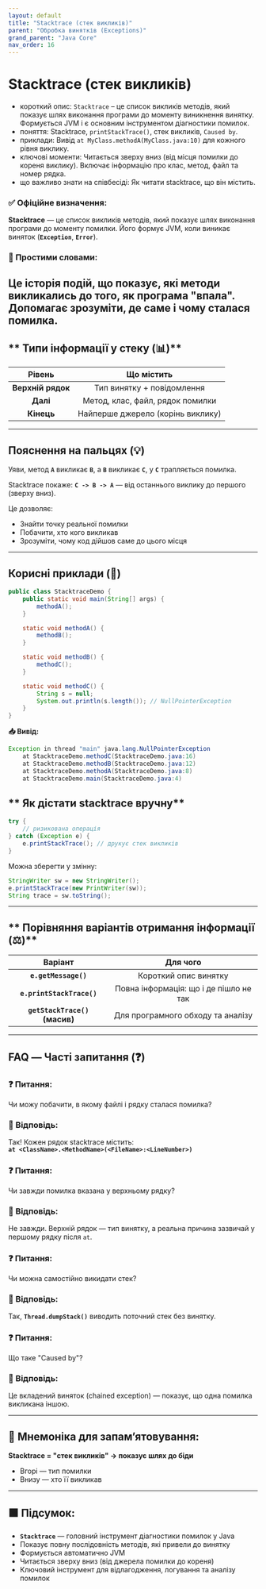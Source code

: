 ```yaml
---
layout: default
title: "Stacktrace (стек викликів)"
parent: "Обробка винятків (Exceptions)"
grand_parent: "Java Core"
nav_order: 16
---
```


# Stacktrace (стек викликів)

*   короткий опис: `Stacktrace` – це список викликів методів, який показує шлях виконання програми до моменту виникнення винятку. Формується JVM і є основним інструментом діагностики помилок.
*   поняття: Stacktrace, `printStackTrace()`, стек викликів, `Caused by`.
*   приклади: Вивід `at MyClass.methodA(MyClass.java:10)` для кожного рівня виклику.
*   ключові моменти: Читається зверху вниз (від місця помилки до кореня виклику). Включає інформацію про клас, метод, файл та номер рядка.
*   що важливо знати на співбесіді: Як читати stacktrace, що він містить.
### **✅ Офіційне визначення:**

**Stacktrace** — це список викликів методів, який показує шлях виконання програми до моменту помилки. Його формує JVM, коли виникає виняток (**`Exception`**, **`Error`**).

### **🧠 Простими словами:**

Це історія подій, що показує, які методи викликались до того, як програма "впала". Допомагає зрозуміти, де саме і чому сталася помилка.
---

## ** Типи інформації у стеку (📊)**

| Рівень | Що містить |
| :---: | :---: |
| **Верхній рядок** | Тип винятку \+ повідомлення |
| **Далі** | Метод, клас, файл, рядок помилки |
| **Кінець** | Найперше джерело (корінь виклику) |

---

## **Пояснення на пальцях (💡)**

Уяви, метод **`A`** викликає **`B`**, а **`B`** викликає **`C`**, у **`C`** трапляється помилка.

Stacktrace покаже: **`C -> B -> A`** — від останнього виклику до першого (зверху вниз).

Це дозволяє:

* Знайти точку реальної помилки
* Побачити, хто кого викликав
* Зрозуміти, чому код дійшов саме до цього місця

---

## **Корисні приклади (🧪)**

```java
public class StacktraceDemo {
    public static void main(String[] args) {
        methodA();
    }

    static void methodA() {
        methodB();
    }

    static void methodB() {
        methodC();
    }

    static void methodC() {
        String s = null;
        System.out.println(s.length()); // NullPointerException
    }
}
```
**📥 Вивід:**

```java
Exception in thread "main" java.lang.NullPointerException
	at StacktraceDemo.methodC(StacktraceDemo.java:16)
	at StacktraceDemo.methodB(StacktraceDemo.java:12)
	at StacktraceDemo.methodA(StacktraceDemo.java:8)
	at StacktraceDemo.main(StacktraceDemo.java:4)
```
### 

## ** Як дістати stacktrace вручну**

```java
try {
    // ризикована операція
} catch (Exception e) {
    e.printStackTrace(); // друкує стек викликів
}
```
Можна зберегти у змінну:

```java
StringWriter sw = new StringWriter();
e.printStackTrace(new PrintWriter(sw));
String trace = sw.toString();
```
---

## ** Порівняння варіантів отримання інформації (⚖️)**

| Варіант | Для чого |
| :---: | :---: |
| **`e.getMessage()`** | Короткий опис винятку |
| **`e.printStackTrace()`** | Повна інформація: що і де пішло не так |
| **`getStackTrace()` (масив)** | Для програмного обходу та аналізу |

---

## **FAQ — Часті запитання (❓)**

### **❓ Питання:**

Чи можу побачити, в якому файлі і рядку сталася помилка?

### **💬 Відповідь:**



 Так\! Кожен рядок stacktrace містить:  
**`at <ClassName>.<MethodName>(<FileName>:<LineNumber>)`**

##### 

### **❓ Питання:**

Чи завжди помилка вказана у верхньому рядку?

### **💬 Відповідь:**



 Не завжди. Верхній рядок — тип винятку, а реальна причина зазвичай у першому рядку після `at`.

##### 

### **❓ Питання:**

Чи можна самостійно викидати стек?

### **💬 Відповідь:**



 Так, **`Thread.dumpStack()`** виводить поточний стек без винятку.

##### 

### **❓ Питання:**

Що таке "Caused by"?

### **💬 Відповідь:**



 Це вкладений виняток (chained exception) — показує, що одна помилка викликана іншою.

---

## **🧠 Мнемоніка для запам’ятовування:**

**Stacktrace \= "стек викликів" -> показує шлях до біди**

* Вгорі — тип помилки
* Внизу — хто її викликав

---

## **🟩 Підсумок:**

* **`Stacktrace`** — головний інструмент діагностики помилок у Java
* Показує повну послідовність методів, які привели до винятку
* Формується автоматично JVM
* Читається зверху вниз (від джерела помилки до кореня)
* Ключовий інструмент для відлагодження, логування та аналізу помилок
